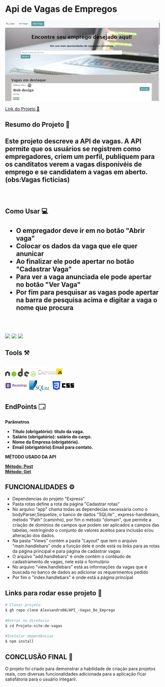 <h1>Api de Vagas de Empregos</h1>

<img src="./img/img.png"><br>

<a href="https://shy-moon-6673.fly.dev/">Link do Projeto 🔗</a><br>

<h2>Resumo do Projeto 🧾<h2>
<p>Este projeto descreve a API de vagas. A API permite que os usuários se registrem como empregadores, criem um perfil, publiquem  para os canditatos verem a vagas disponivéis de emprego e se candidatem a vagas em aberto.(obs:Vagas fictícias)</p><br>


<h2>Como Usar 💻<h2>
<ul>
    <li>O empregador deve ir em no botão "Abrir vaga"</li>
    <li>Colocar os dados da vaga que ele quer anunicar</li>
    <li>Ao finalizar ele pode apertar no botão "Cadastrar Vaga"</li>
    <li>Para ver a vaga anunciada ele pode apertar no botão "Ver Vaga"</li>
    <li>Por fim para pesquisar as vagas pode apertar na barra de pesquisa acima e digitar a vaga o nome que procura</li>

    

</ul> <br>

<img src="./img/api03.gif"> <img src="./img/api01.gif"> <img src="./img/api02.gif">


<h2>Tools ⚒️<h2>
<img src="./img/nodejs_04.jpg" width="100"> 
<img src="./img/images.png" width="84"><br>
<img src="./img/bootstrap-logo-vector.png" width="72"> 
<img src="./img/SQLite.png" width="68"> 
<img src="./img/css.png" width="80"><br>

<h2>EndPoints 🗔</h2>
<h4>Parâmetros
<ul>
    <li>Título (obrigatório): título da vaga.</li>
    <li>Salário (obrigatório): salário do cargo.</li>
    <li>Nome da Empresa (obrigatório).
    <li>Email (obrigatório):Email para contato.</li>
</ul>
<p>MÉTODO USADO DA API</p>
 <a href="#">Método: Post</a><br>
 <a href="#">Método: Get</a>

<h2>FUNCIONALIDADES ⚙️</h2>
<ul>
    <li>Dependencias do projeto "Express"</li>
    <li>Pasta rotas define a rota da página "Cadastrar rotas"</li>
    <li>No arquivo "app" chama todas as dependecias necessária como o bodyParser,Sequelize, o banco de dados "SQLite" , express-handlebars, método "Path" (caminho), por fim o método "domain", que permite a criação de domínios de campos que podem ser aplicados a campos das tabelas, restringindo o conjunto de valores aceitos para inclusão e/ou alteração dos dados.
    <li>Na pasta "Views" contém a pasta "Layout" que tem o arquivo "main.handlebars" onde a função dele é onde está os links para as rotas da página principal e para página de cadastrar vagas</li>
    <li>O arquivo "add.handlebars" é onde contém o contéudo de cadastramento de vagas, nele está o formulário</li>
    <li>No arquivo "view.handlebars" está as informações da vagas que é buscada no banco de dados ao adicionar os requerimentos pedido</li>
    <li>Por fim o "index.handlebars" é onde está a página principal</li>
</ul>

<h2>Links para rodar esse projeto 🔗</h2>

````bash
# Clonar projeto
$ gh repo clone Alexsandro08/API_-Vagas_De_Emprego

#Entrar no diretorio
$ cd Projeto-site-de-vagas

#Instalar dependências
$ npm install

````

<h2>CONCLUSÃO FINAL 📝</h2>
<p>O projeto foi criado para demonstrar a habilidade de criação para projetos reais, com diversas funcionalidades adicionada para a aplicação ficar satisfátoria para o usuário integarir.</p>
